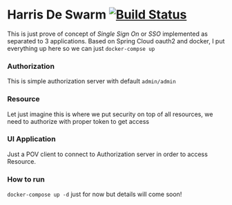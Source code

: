 # Harris De Swarm [![Build Status](https://travis-ci.org/anonymint/harris-de-swarm.svg?branch=master)](https://travis-ci.org/anonymint/harris-de-swarm)
 
This is just prove of concept of *Single Sign On* or *SSO* implemented as separated to 3 applications. 
Based on Spring Cloud oauth2 and docker, I put everything up here so we can just `docker-compse up`  

### Authorization 

This is simple authorization server with default `admin/admin` 

### Resource

Let just imagine this is where we put security on top of all resources, we need to authorize with proper token to get access

### UI Application

Just a POV client to connect to Authorization server in order to access Resource.

### How to run 

`docker-compose up -d` just for now but details will come soon!
